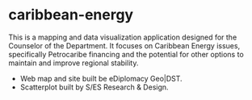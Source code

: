 caribbean-energy
================
This is a mapping and data visualization application designed for the Counselor of the Department. It focuses on Caribbean Energy issues, specifically Petrocaribe financing and the potential for other options to maintain and improve regional stability.

- Web map and site built be eDiplomacy Geo|DST.
- Scatterplot built by S/ES Research & Design.
